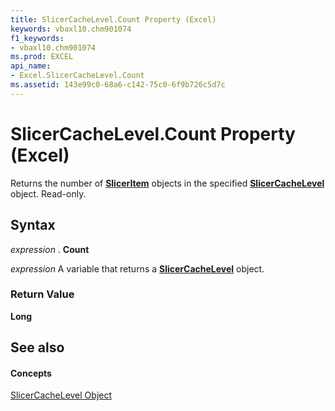 ```yaml
---
title: SlicerCacheLevel.Count Property (Excel)
keywords: vbaxl10.chm901074
f1_keywords:
- vbaxl10.chm901074
ms.prod: EXCEL
api_name:
- Excel.SlicerCacheLevel.Count
ms.assetid: 143e99c0-68a6-c142-75c0-6f9b726c5d7c
---
```



# SlicerCacheLevel.Count Property (Excel)

Returns the number of  **[SlicerItem](sliceritem-object-excel.md)** objects in the specified **[SlicerCacheLevel](slicercachelevel-object-excel.md)** object. Read-only.


## Syntax

 _expression_ . **Count**

 _expression_ A variable that returns a **[SlicerCacheLevel](slicercachelevel-object-excel.md)** object.


### Return Value

 **Long**


## See also


#### Concepts


[SlicerCacheLevel Object](slicercachelevel-object-excel.md)

